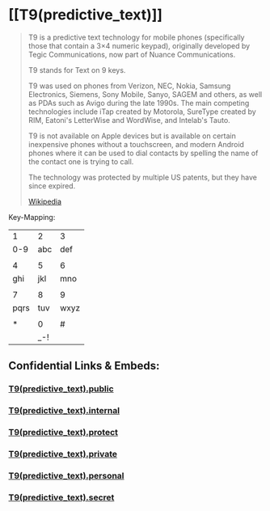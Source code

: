
# [[T9(predictive_text)]]

> T9 is a predictive text technology for mobile phones 
> (specifically those that contain a 3×4 numeric keypad), 
> originally developed by Tegic Communications, 
> now part of Nuance Communications. 
> 
> T9 stands for Text on 9 keys.
> 
> T9 was used on phones from Verizon, NEC, Nokia, Samsung Electronics, Siemens, Sony Mobile, Sanyo, SAGEM and others, as well as PDAs such as Avigo during the late 1990s. 
> The main competing technologies include iTap created by Motorola, 
> SureType created by RIM, Eatoni's LetterWise and WordWise, and Intelab's Tauto. 
>
> T9 is not available on Apple devices but is available 
> on certain inexpensive phones without a touchscreen, 
> and modern Android phones where it can be used to dial contacts 
> by spelling the name of the contact one is trying to call.
>
> The technology was protected by multiple US patents, but they have since expired.
>
> [Wikipedia](https://en.wikipedia.org/wiki/T9%20(predictive%20text))

Key-Mapping:

|      |      |      |
| ---- | ---- | ---- |
| 1    | 2    | 3    |
| 0-9  | abc  | def  |
|      |      |      |
| 4    | 5    | 6    |
| ghi  | jkl  | mno  |
|      |      |      |
| 7    | 8    | 9    |
| pqrs | tuv  | wxyz |
|      |      |      |
| \*   | 0    | #    |
|      | \_-! |      |


## Confidential Links & Embeds: 

### [T9(predictive_text).public](/_public/T9(predictive_text).public.md) 

### [T9(predictive_text).internal](/_internal/T9(predictive_text).internal.md) 

### [T9(predictive_text).protect](/_protect/T9(predictive_text).protect.md) 

### [T9(predictive_text).private](/_private/T9(predictive_text).private.md) 

### [T9(predictive_text).personal](/_personal/T9(predictive_text).personal.md) 

### [T9(predictive_text).secret](/_secret/T9(predictive_text).secret.md)

